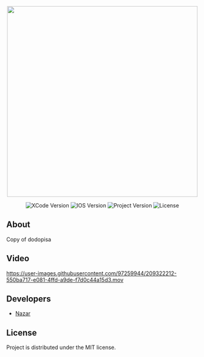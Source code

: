 <p align="center">
      <img src="https://docs.google.com/uc?id=1knjoDE3zVYvD5SJEzfFAbrvs3sM_KFDJ" height="500">
</p>

<p align="center">
   <img src="https://img.shields.io/badge/Engine-XCode13.0.0-blueviolet" alt="XCode Version">
   <img src="https://img.shields.io/badge/IOS-13.0-important" alt="IOS Version">
   <img src="https://img.shields.io/badge/Version-1.0.2(release)-success" alt="Project Version">
   <img src="https://img.shields.io/badge/License-MIT-informational" alt="License">
</p>

## About

Copy of dodopisa

## Video

https://user-images.githubusercontent.com/97259944/209322212-550ba717-e081-4ffd-a9de-f7d0c44a15d3.mov


## Developers

- [Nazar](https://github.com/namazii)

## License
Project is distributed under the MIT license.
